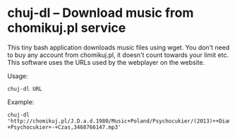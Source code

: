 chuj-dl – Download music from chomikuj.pl service
=================================================

This tiny bash application downloads music files using wget.
You don't need to buy any account from chomikuj.pl, it doesn't
count towards your limit etc. This software uses the URLs used
by the webplayer on the website.

Usage:

    chuj-dl URL

Example:

    chuj-dl 'http://chomikuj.pl/J.D.a.d.1980/Music+Poland/Psychocukier/(2013)++Diamenty/07+-+Psychocukier+-+Czas,3468766147.mp3'

